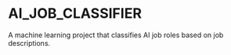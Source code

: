 # AI_JOB_CLASSIFIER
A machine learning project that classifies AI job roles based on job descriptions.

